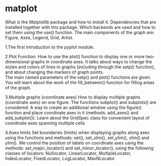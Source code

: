 # matplot

What is the Matplotlib package and how to install it. Dependencies that are installed together with this package. 
Which backends are used and how to set them using the use() function. 
The main components of the graph are: Figure, Axes, Legend, Grid, Artist.

1.The first introduction to the pyplot module.

2.Plot Function.
   How to use the plot() function to display one or more two-dimensional graphs in coordinate axes. 
   It talks about ways to change the styles and colors of lines in graphs (including through the setp() function),
   and about changing the markers of graph points.  
   The main named parameters of the setp() and plot() functions are given.
   You will learn about the work of the fill_between() function for filling areas of the graph.

3.Multiple graphs (coordinate axes)
   How to display multiple graphs (coordinate axes) on one figure.
   The functions subplot() and subplots() are considered.
   A way to create an additional window using the figure() function and place coordinate axes in it 
   (methods: add_axes() and add_subplot()). Learn about the GridSpec class
   for convenient layout of coordinate axes spanning multiple cells

4.Axes limits
    Set boundaries (limits) when displaying graphs along axes using the functions and methods: 
    set(), set_xlim(), set_ylim(), xlim() and ylim().
    We control the position of labels on coordinate axes using the methods: set_major_locator() and set_minor_locator(),
    using the following classes of locators: Nullocator, LinearLocator, MultipleLocator, IndexLocator,
    FixedLocator, LogLocator, MaxNLocator

























